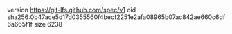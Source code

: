 version https://git-lfs.github.com/spec/v1
oid sha256:0b47ace5d17d0355560f4becf2251e2afa08965b07ac842ae660c6df6a665f1f
size 6238
